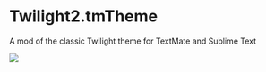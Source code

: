 Twilight2.tmTheme
=================

A mod of the classic Twilight theme for TextMate and Sublime Text

![](http://ckyp.us/QY28+)
